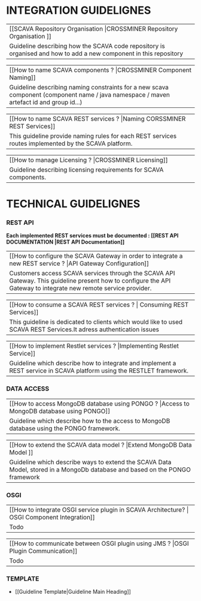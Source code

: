 # INTEGRATION GUIDELIGNES

<table>
<tr><td>[[SCAVA Repository Organisation |CROSSMINER Repository Organisation ]]</td></tr>
<tr><td>Guideline describing how the SCAVA code repository is organised and how to add a new component in this repository</td></tr>
</table>

<table>
<tr><td>[[How to name SCAVA components ? |CROSSMINER Component Naming]]</td></tr>
<tr><td>Guideline describing naming constraints for a new scava component (component name  / java namespace / maven artefact id and group id...)</td></tr>
</table>

<table>
<tr><td>[[How to name SCAVA REST services ? |Naming CORSSMINER REST Services]]</td></tr>
<tr><td>This guideline provide naming rules for each REST services routes implemented by the SCAVA platform.</td></tr>
</table>

<table>
<tr><td>[[How to manage  Licensing ? |CROSSMINER Licensing]]</td></tr>
<tr><td>Guideline describing licensing requirements for SCAVA components.</td></tr>
</table>


# TECHNICAL GUIDELIGNES



### REST API
**Each implemented REST services must be documented : [[REST API DOCUMENTATION |REST API Documentation]]** 



<table>
<tr><td>[[How to configure the SCAVA Gateway in order to integrate a new  REST service ? |API Gateway Configuration]]</td></tr>
<tr><td>Customers access SCAVA services through the SCAVA API Gateway. This guideline present how to configure the API Gateway to integrate new  remote service provider. </td></tr>
</table>

<table>
<tr><td>[[How to consume a SCAVA REST services ? | Consuming REST Services]]</td></tr>
<tr><td>This guideline is dedicated to clients which would like to used SCAVA REST Services.It adress authentication issues</td></tr>
</table>

<table>
<tr><td>[[How to implement Restlet services ? |Implementing Restlet Service]]</td></tr>
<tr><td> Guideline which describe how to integrate and implement a REST service in SCAVA platform using the RESTLET framework.</td></tr>
</table>

### DATA ACCESS

<table>
<tr><td>[[How to access MongoDB database using PONGO ? |Access to MongoDB database using PONGO]]</td></tr>
<tr><td>Guideline which describe how to the access to MongoDB database using the  PONGO framework. </td></tr>
</table>
<table>

<tr><td>[[How to extend the SCAVA data model ? |Extend MongoDB Data Model ]]</td></tr>
<tr><td>Guideline  which describe ways to extend the SCAVA Data Model, stored in a MongoDb database and based on the PONGO framework</td></tr>
</table>


### OSGI

<table>
<tr><td>[[How to integrate OSGI service plugin in SCAVA Architecture? | OSGI Component Integration]]</td></tr>
<tr><td>Todo</td></tr>
</table>

<table>
<tr><td>[[How to communicate between OSGI plugin using JMS ? |OSGI Plugin Communication]]</td></tr>
<tr><td>Todo</td></tr>
</table>

### TEMPLATE
* [[Guideline Template|Guideline Main Heading]]

